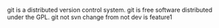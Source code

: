 git is a distributed  version control system.
git is free software distributed under the GPL.
git not svn
change from not dev is feature1
